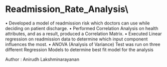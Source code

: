 # Readmission_Rate_Analysis\

•	Developed a model of readmission risk which doctors can use while deciding on patient discharge.
•	Performed Correlation Analysis on health attributes, and as a result, produced a Correlation Matrix.
•	Executed Linear regression on readmission data to determine which input component influences the most.
•	ANOVA (Analysis of Variance) Test was run on three different Regression Models to determine best fit model for the  analysis


Author : Anirudh Lakshminarayanan
